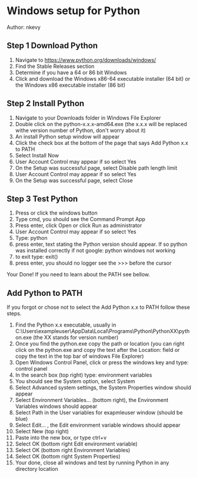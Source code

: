Windows setup for Python
========================
Author: nkevy

Step 1 Download Python
---------------------
1. Navigate to https://www.python.org/downloads/windows/
2. Find the Stable Releases section
3. Determine if you have a 64 or 86 bit Windows
3. Click and download the Windows x86-64 executable installer (64 bit) or the Windows x86 executable installer (86 bit)

Step 2 Install Python
----------------------
1. Navigate to your Downloads folder in Windows File Explorer
2. Double click on the python-x.x.x-amd64.exe (the x.x.x will be replaced withe version number of Python, don't worry about it)
3. An install Python setup window will appear 
4. Click the check box at the bottom of the page that says Add Python x.x to PATH
5. Select Install Now
6. User Account Control may appear if so select Yes
7. On the Setup was successful page, select Disable path length limit
8. User Account Control may appear if so select Yes
9. On the Setup was successful page, select Close

Step 3 Test Python
------------------
1. Press or click the windows button
2. Type cmd, you should see the Command Prompt App
3. Press enter, click Open or click Run as administrator 
4. User Account Control may appear if so select Yes
5. Type: python
6. press enter, text stating the Python version should appear. If so python was installed correctly if not google: python windows not working
7. to exit type: exit()
8. press enter, you should no logger see the >>> before the cursor 


Your Done! If you need to learn about the PATH see bellow.

Add Python to PATH
------------------
If you forgot or chose not to select the Add Python x.x to PATH follow these steps.
1. Find the Python x.x executable, usually in C:\Users\exampleuser\AppData\Local\Programs\Python\PythonXX\python.exe (the XX stands for version number)
2. Once you find the python.exe copy the path or location (you can right click on the python.exe and copy the text after the Location: field or copy the text in the top bar of windows File Explorer)
3. Open Windows Control Panel, click or press the windows key and type: control panel
4. In the search box (top right) type: environment variables
5. You should see the System option, select System
6. Select Advanced system settings, the System Properties window should appear 
7. Select Environment Variables... (bottom right), the Environment Variables windows should appear
8. Select Path in the User variables for exapmleuser window (should be blue)
9. Select Edit... , the Edit environment variable windows should appear
10. Select New (top right)
11. Paste into the new box, or type ctrl+v
12. Select OK (bottom right Edit environment variable)
13. Select OK (bottom right Environment Variables)
14. Select OK (bottom right System Properties)
15. Your done, close all windows and test by running Python in any directory location
